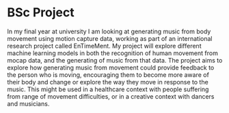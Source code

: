 # BSc Project

In my final year at university I am looking at generating music from body movement using motion capture data, working as part of an international research project called EnTimeMent. My project will explore different machine learning models in both the recognition of human movement from mocap data, and the generating of music from that data. The project aims to explore how generating music from movement could provide feedback to the person who is moving, encouraging them to become more aware of their body and change or explore the way they move in response to the music. This might be used in a healthcare context with people suffering from range of movement difficulties, or in a creative context with dancers and musicians.

